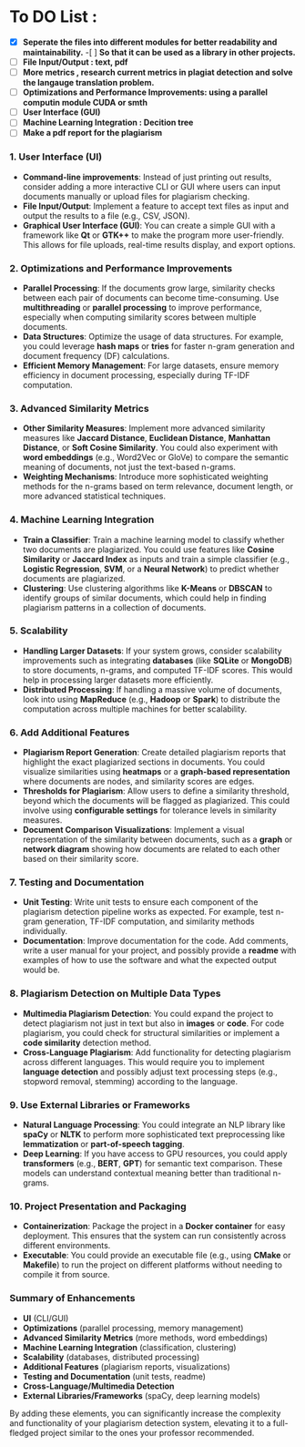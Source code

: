 # To DO List :

- [x] **Seperate the files into different modules for better readability and maintainability.** -[ ] **So that it can be used as a library in other projects.**
- [ ] **File Input/Output : text, pdf**
- [ ] **More metrics , research current metrics in plagiat detection and solve the langauge translation problem.**
- [ ] **Optimizations and Performance Improvements: using a parallel computin module CUDA or smth**
- [ ] **User Interface (GUI)**
- [ ] **Machine Learning Integration : Decition tree**
- [ ] **Make a pdf report for the plagiarism**

### 1. **User Interface (UI)**

- **Command-line improvements**: Instead of just printing out results, consider adding a more interactive CLI or GUI where users can input documents manually or upload files for plagiarism checking.
- **File Input/Output**: Implement a feature to accept text files as input and output the results to a file (e.g., CSV, JSON).
- **Graphical User Interface (GUI)**: You can create a simple GUI with a framework like **Qt** or **GTK++** to make the program more user-friendly. This allows for file uploads, real-time results display, and export options.

### 2. **Optimizations and Performance Improvements**

- **Parallel Processing**: If the documents grow large, similarity checks between each pair of documents can become time-consuming. Use **multithreading** or **parallel processing** to improve performance, especially when computing similarity scores between multiple documents.
- **Data Structures**: Optimize the usage of data structures. For example, you could leverage **hash maps** or **tries** for faster n-gram generation and document frequency (DF) calculations.
- **Efficient Memory Management**: For large datasets, ensure memory efficiency in document processing, especially during TF-IDF computation.

### 3. **Advanced Similarity Metrics**

- **Other Similarity Measures**: Implement more advanced similarity measures like **Jaccard Distance**, **Euclidean Distance**, **Manhattan Distance**, or **Soft Cosine Similarity**. You could also experiment with **word embeddings** (e.g., Word2Vec or GloVe) to compare the semantic meaning of documents, not just the text-based n-grams.
- **Weighting Mechanisms**: Introduce more sophisticated weighting methods for the n-grams based on term relevance, document length, or more advanced statistical techniques.

### 4. **Machine Learning Integration**

- **Train a Classifier**: Train a machine learning model to classify whether two documents are plagiarized. You could use features like **Cosine Similarity** or **Jaccard Index** as inputs and train a simple classifier (e.g., **Logistic Regression**, **SVM**, or a **Neural Network**) to predict whether documents are plagiarized.
- **Clustering**: Use clustering algorithms like **K-Means** or **DBSCAN** to identify groups of similar documents, which could help in finding plagiarism patterns in a collection of documents.

### 5. **Scalability**

- **Handling Larger Datasets**: If your system grows, consider scalability improvements such as integrating **databases** (like **SQLite** or **MongoDB**) to store documents, n-grams, and computed TF-IDF scores. This would help in processing larger datasets more efficiently.
- **Distributed Processing**: If handling a massive volume of documents, look into using **MapReduce** (e.g., **Hadoop** or **Spark**) to distribute the computation across multiple machines for better scalability.

### 6. **Add Additional Features**

- **Plagiarism Report Generation**: Create detailed plagiarism reports that highlight the exact plagiarized sections in documents. You could visualize similarities using **heatmaps** or a **graph-based representation** where documents are nodes, and similarity scores are edges.
- **Thresholds for Plagiarism**: Allow users to define a similarity threshold, beyond which the documents will be flagged as plagiarized. This could involve using **configurable settings** for tolerance levels in similarity measures.
- **Document Comparison Visualizations**: Implement a visual representation of the similarity between documents, such as a **graph** or **network diagram** showing how documents are related to each other based on their similarity score.

### 7. **Testing and Documentation**

- **Unit Testing**: Write unit tests to ensure each component of the plagiarism detection pipeline works as expected. For example, test n-gram generation, TF-IDF computation, and similarity methods individually.
- **Documentation**: Improve documentation for the code. Add comments, write a user manual for your project, and possibly provide a **readme** with examples of how to use the software and what the expected output would be.

### 8. **Plagiarism Detection on Multiple Data Types**

- **Multimedia Plagiarism Detection**: You could expand the project to detect plagiarism not just in text but also in **images** or **code**. For code plagiarism, you could check for structural similarities or implement a **code similarity** detection method.
- **Cross-Language Plagiarism**: Add functionality for detecting plagiarism across different languages. This would require you to implement **language detection** and possibly adjust text processing steps (e.g., stopword removal, stemming) according to the language.

### 9. **Use External Libraries or Frameworks**

- **Natural Language Processing**: You could integrate an NLP library like **spaCy** or **NLTK** to perform more sophisticated text preprocessing like **lemmatization** or **part-of-speech tagging**.
- **Deep Learning**: If you have access to GPU resources, you could apply **transformers** (e.g., **BERT**, **GPT**) for semantic text comparison. These models can understand contextual meaning better than traditional n-grams.

### 10. **Project Presentation and Packaging**

- **Containerization**: Package the project in a **Docker container** for easy deployment. This ensures that the system can run consistently across different environments.
- **Executable**: You could provide an executable file (e.g., using **CMake** or **Makefile**) to run the project on different platforms without needing to compile it from source.

### Summary of Enhancements

- **UI** (CLI/GUI)
- **Optimizations** (parallel processing, memory management)
- **Advanced Similarity Metrics** (more methods, word embeddings)
- **Machine Learning Integration** (classification, clustering)
- **Scalability** (databases, distributed processing)
- **Additional Features** (plagiarism reports, visualizations)
- **Testing and Documentation** (unit tests, readme)
- **Cross-Language/Multimedia Detection**
- **External Libraries/Frameworks** (spaCy, deep learning models)

By adding these elements, you can significantly increase the complexity and functionality of your plagiarism detection system, elevating it to a full-fledged project similar to the ones your professor recommended.
